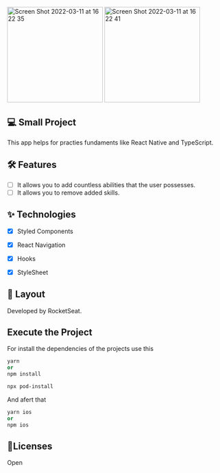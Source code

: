 <img width="223" alt="Screen Shot 2022-03-11 at 16 22 35" src="https://user-images.githubusercontent.com/98413442/157937295-dc67b9a8-5885-4345-9068-854f5d955ab2.png"> <img width="223" alt="Screen Shot 2022-03-11 at 16 22 41" src="https://user-images.githubusercontent.com/98413442/157937346-7791e13d-63d5-4073-848e-2b287901ed84.png">

## 💻 Small Project

This app helps for practies fundaments like React Native and TypeScript. 
## 🛠️ Features

-   [ ] It allows you to add countless abilities that the user possesses.
-   [ ] It allows you to remove added skills.

## ✨ Technologies

-   [X] Styled Components
-   [X] React Navigation
-   [X] Hooks 
-   [X] StyleSheet


## 🔖 Layout

Developed by RocketSeat.

## Execute the Project

For install the dependencies of the projects use this

 ```cl
 yarn 
 or
 npm install
 
 npx pod-install 
```

And afert that 

```cl
yarn ios
or 
npm ios

```


## 📄Licenses

Open


